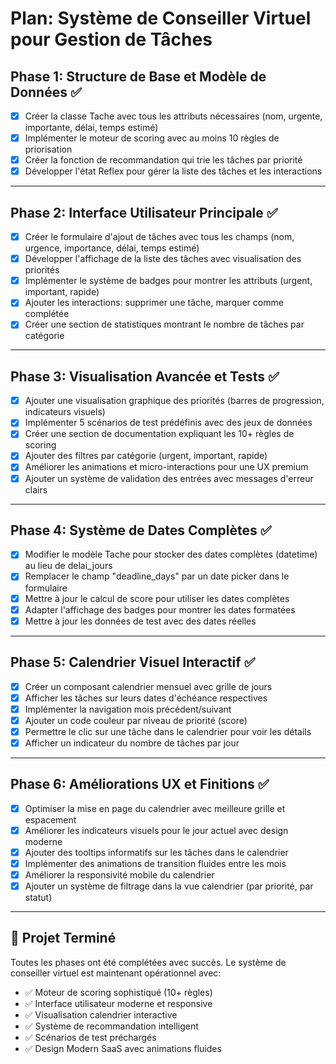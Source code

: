 # Plan: Système de Conseiller Virtuel pour Gestion de Tâches

## Phase 1: Structure de Base et Modèle de Données ✅
- [x] Créer la classe Tache avec tous les attributs nécessaires (nom, urgente, importante, délai, temps estimé)
- [x] Implémenter le moteur de scoring avec au moins 10 règles de priorisation
- [x] Créer la fonction de recommandation qui trie les tâches par priorité
- [x] Développer l'état Reflex pour gérer la liste des tâches et les interactions

---

## Phase 2: Interface Utilisateur Principale ✅
- [x] Créer le formulaire d'ajout de tâches avec tous les champs (nom, urgence, importance, délai, temps estimé)
- [x] Développer l'affichage de la liste des tâches avec visualisation des priorités
- [x] Implémenter le système de badges pour montrer les attributs (urgent, important, rapide)
- [x] Ajouter les interactions: supprimer une tâche, marquer comme complétée
- [x] Créer une section de statistiques montrant le nombre de tâches par catégorie

---

## Phase 3: Visualisation Avancée et Tests ✅
- [x] Ajouter une visualisation graphique des priorités (barres de progression, indicateurs visuels)
- [x] Implémenter 5 scénarios de test prédéfinis avec des jeux de données
- [x] Créer une section de documentation expliquant les 10+ règles de scoring
- [x] Ajouter des filtres par catégorie (urgent, important, rapide)
- [x] Améliorer les animations et micro-interactions pour une UX premium
- [x] Ajouter un système de validation des entrées avec messages d'erreur clairs

---

## Phase 4: Système de Dates Complètes ✅
- [x] Modifier le modèle Tache pour stocker des dates complètes (datetime) au lieu de delai_jours
- [x] Remplacer le champ "deadline_days" par un date picker dans le formulaire
- [x] Mettre à jour le calcul de score pour utiliser les dates complètes
- [x] Adapter l'affichage des badges pour montrer les dates formatées
- [x] Mettre à jour les données de test avec des dates réelles

---

## Phase 5: Calendrier Visuel Interactif ✅
- [x] Créer un composant calendrier mensuel avec grille de jours
- [x] Afficher les tâches sur leurs dates d'échéance respectives
- [x] Implémenter la navigation mois précédent/suivant
- [x] Ajouter un code couleur par niveau de priorité (score)
- [x] Permettre le clic sur une tâche dans le calendrier pour voir les détails
- [x] Afficher un indicateur du nombre de tâches par jour

---

## Phase 6: Améliorations UX et Finitions ✅
- [x] Optimiser la mise en page du calendrier avec meilleure grille et espacement
- [x] Améliorer les indicateurs visuels pour le jour actuel avec design moderne
- [x] Ajouter des tooltips informatifs sur les tâches dans le calendrier
- [x] Implémenter des animations de transition fluides entre les mois
- [x] Améliorer la responsivité mobile du calendrier
- [x] Ajouter un système de filtrage dans la vue calendrier (par priorité, par statut)

---

## 🎯 Projet Terminé
Toutes les phases ont été complétées avec succès. Le système de conseiller virtuel est maintenant opérationnel avec:
- ✅ Moteur de scoring sophistiqué (10+ règles)
- ✅ Interface utilisateur moderne et responsive
- ✅ Visualisation calendrier interactive
- ✅ Système de recommandation intelligent
- ✅ Scénarios de test préchargés
- ✅ Design Modern SaaS avec animations fluides